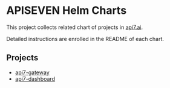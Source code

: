 # APISEVEN Helm Charts

This project collects related chart of projects in [api7.ai](https://api7.ai).

Detailed instructions are enrolled in the README of each chart.

## Projects

* [api7-gateway](./charts/api7-gateway/README.md)
* [api7-dashboard](./charts/api7-dashboard/README.md)
